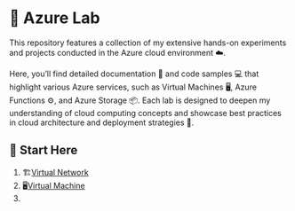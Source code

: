 # 🔬 Azure Lab
This repository features a collection of my extensive hands-on experiments and projects conducted in the Azure cloud environment ☁️.

Here, you’ll find detailed documentation 📑 and code samples 💻 that highlight various Azure services, such as Virtual Machines 🖥️, Azure Functions ⚙️, and Azure Storage 📦. Each lab is designed to deepen my understanding of cloud computing concepts and showcase best practices in cloud architecture and deployment strategies 🚀.

## 📌 Start Here
1. 🏗[Virtual Network](https://github.com/PeterOyelegbin/azure-lab/tree/main/virtual-network)
2. 🖥️[Virtual Machine](https://github.com/PeterOyelegbin/azure-lab/tree/main/virtual-machine)
3. 
